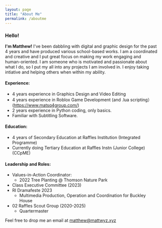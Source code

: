 ```yaml
---
layout: page
title: "About Me"
permalink: /aboutme
---
```


### Hello!

**I'm Matthew!** I've been dabbling with digital and graphic design for the past 4 years and have produced various school-based works. I am a coordinated and creative
and I put great focus on making my work engaging and human-oriented. I am someone who is motivated and passionate about what I do, so I put my all into any projects I am involved in. I enjoy taking intiative and helping others when within my ability.

#### Experience:
  - 4 years experience in Graphics Design and Video Editing
  - 4 years experience in Roblox Game Development (and .lua scripting）(https://www.matsq4group.com/)
  - 2 years experience in Python coding, only basics.
  - Familiar with Subtitling Software.

#### Education:
  - 4 years of Secondary Education at Raffles Institution (Integrated Programme)
  - Currently doing Tertiary Education at Raffles Instn (Junior College) (CCpME)

#### Leadership and Roles:
  - Values-in-Action Coordinator:
    - 2022 Tree Planting @ Thomson Nature Park
  - Class Executive Committee (2023)
  - RI Dramafeste 2023
    - Multimedia Production, Operation and Coordination for Buckley House
  - 02 Raffles Scout Group (2020-2025)
    - Quartermaster

Feel free to drop me an email at matthew@mattwyz.xyz

